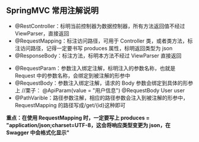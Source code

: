 ## SpringMVC 常用注解说明

- @RestController：标明当前控制器为数据控制器，所有方法返回值不经过 ViewParser，直接返回
- @RequestMapping：标注访问路径，可用于 Controller 类，或者类方法，标注访问路径，记得一定要书写 produces 属性，标明返回类型为 json
- @ResponseBody：标注方法，标明本方法不经过 ViewParser 直接返回

* @RequestParam：参数注入绑定注解，标明注入的参数名称，也就是 Request 中的参数名称，会绑定到被注解的形参中
* @RequestBody：参数注入绑定注解，请求的 Body 参数会绑定到具体的形参上 //栗子： @ApiParam(value = "用户信息") @RequestBody User user
* @PathVarible：路径参数注解，相应的路径参数会注入到被注解的形参中，RequestMapping 的路径写成/get/{id}这种即可

**重点：在使用 RequestMapping 时，一定要写上 produces = "application/json;charset=UTF-8，这会将响应类型变更为 json，在 Swagger 中会格式化显示"**
